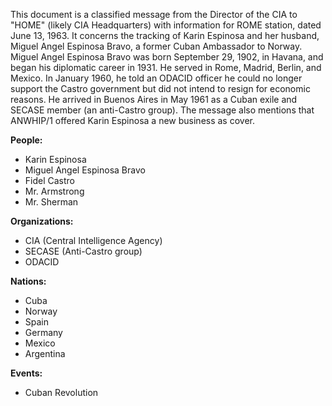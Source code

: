 This document is a classified message from the Director of the CIA to "HOME" (likely CIA Headquarters) with information for ROME station, dated June 13, 1963. It concerns the tracking of Karin Espinosa and her husband, Miguel Angel Espinosa Bravo, a former Cuban Ambassador to Norway. Miguel Angel Espinosa Bravo was born September 29, 1902, in Havana, and began his diplomatic career in 1931. He served in Rome, Madrid, Berlin, and Mexico. In January 1960, he told an ODACID officer he could no longer support the Castro government but did not intend to resign for economic reasons. He arrived in Buenos Aires in May 1961 as a Cuban exile and SECASE member (an anti-Castro group). The message also mentions that ANWHIP/1 offered Karin Espinosa a new business as cover.

**People:**

*   Karin Espinosa
*   Miguel Angel Espinosa Bravo
*   Fidel Castro
*   Mr. Armstrong
*   Mr. Sherman

**Organizations:**

*   CIA (Central Intelligence Agency)
*   SECASE (Anti-Castro group)
*   ODACID

**Nations:**

*   Cuba
*   Norway
*   Spain
*   Germany
*   Mexico
*   Argentina

**Events:**

*   Cuban Revolution

